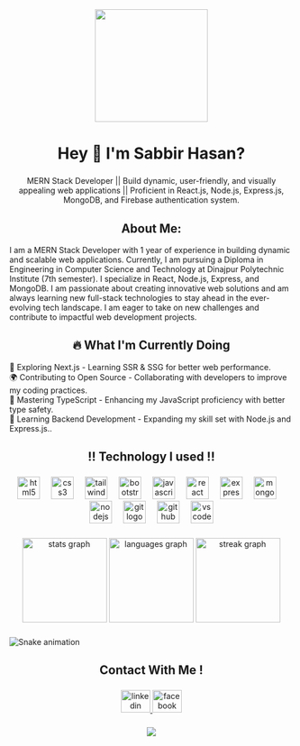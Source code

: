<div align="center">
  <img height="200" src="https://scontent.fdac31-1.fna.fbcdn.net/v/t39.30808-6/484166591_1161834915572322_133288155658081242_n.png?_nc_cat=102&ccb=1-7&_nc_sid=cc71e4&_nc_eui2=AeH1IIu-nyi3CXv_aq2HuZiWWNPxGyA4OsVY0_EbIDg6xc2SO1m8-Et07MqTm6xO7pIJ0HYX2x1HAHLDRRHSLj89&_nc_ohc=UDwF-zyK5zcQ7kNvgGLspfl&_nc_oc=AdiOUQoaooHd4jiy5ddmso0oNrt2aeemtZRMKgDo5wQ5uafUvFvR8jx_d3WO09hQJtg&_nc_zt=23&_nc_ht=scontent.fdac31-1.fna&_nc_gid=AH2Vs3V8KQpUlejzhmcqJay&oh=00_AYGG66d57roUsTTXCDKjzkYQSBidkKDNowB4zi2GWQLMaQ&oe=67D4F0AF"  />
</div>

###

<h1 align="center">Hey 👋 I'm Sabbir Hasan?</h1>

###

<p align="center">MERN Stack Developer || Build dynamic, user-friendly, and visually appealing web applications || Proficient in React.js, Node.js, Express.js, MongoDB, and Firebase authentication system.</p>

###

<h2 align="center">About Me: </h2>
<p>I am a MERN Stack Developer with 1 year of experience in building dynamic and scalable web applications. Currently, I am pursuing a Diploma in Engineering in Computer Science and Technology at Dinajpur Polytechnic Institute (7th semester). I specialize in React, Node.js, Express, and MongoDB. I am passionate about creating innovative web solutions and am always learning new full-stack technologies to stay ahead in the ever-evolving tech landscape. I am eager to take on new challenges and contribute to impactful web development projects.</p>

###

<h2 align="center">🔥 What I'm Currently Doing </h2>
<p align="left">🚀 Exploring Next.js - Learning SSR & SSG for better web performance.<br>🌍 Contributing to Open Source - Collaborating with developers to improve my coding practices.<br>🎯 Mastering TypeScript - Enhancing my JavaScript proficiency with better type safety.<br>📖 Learning Backend Development - Expanding my skill set with Node.js and Express.js..</p>

###

<h2 align="center">!! Technology I used !!</h2>


###

<div align="center">
  <img src="https://cdn.jsdelivr.net/gh/devicons/devicon/icons/html5/html5-original.svg" height="40" alt="html5 logo"  />
  <img width="12" />
  <img src="https://cdn.jsdelivr.net/gh/devicons/devicon/icons/css3/css3-original.svg" height="40" alt="css3 logo"  />
  <img width="12" />
  <img src="https://cdn.jsdelivr.net/gh/devicons/devicon/icons/tailwindcss/tailwindcss-original-wordmark.svg" height="40" alt="tailwindcss logo"  />
  <img width="12" />
  <img src="https://cdn.jsdelivr.net/gh/devicons/devicon/icons/bootstrap/bootstrap-original.svg" height="40" alt="bootstrap logo"  />
  <img width="12" />
  <img src="https://cdn.jsdelivr.net/gh/devicons/devicon/icons/javascript/javascript-original.svg" height="40" alt="javascript logo"  />
  <img width="12" />
  <img src="https://cdn.jsdelivr.net/gh/devicons/devicon/icons/react/react-original.svg" height="40" alt="react logo"  />
  <img width="12" />
  <img src="https://cdn.jsdelivr.net/gh/devicons/devicon/icons/express/express-original.svg" height="40" alt="express logo"  />
  <img width="12" />
  <img src="https://cdn.jsdelivr.net/gh/devicons/devicon/icons/mongodb/mongodb-original.svg" height="40" alt="mongodb logo"  />
  <img width="12" />
  <img src="https://cdn.jsdelivr.net/gh/devicons/devicon/icons/nodejs/nodejs-original.svg" height="40" alt="nodejs logo"  />
  <img width="12" />
  <img src="https://cdn.jsdelivr.net/gh/devicons/devicon/icons/git/git-original.svg" height="40" alt="git logo"  />
  <img width="12" />
  <img src="https://cdn.jsdelivr.net/gh/devicons/devicon/icons/github/github-original.svg" height="40" alt="github logo"  />
  <img width="12" />
  <img src="https://cdn.jsdelivr.net/gh/devicons/devicon/icons/vscode/vscode-original.svg" height="40" alt="vscode logo"  />
</div>

###

<div align="center">
  <img src="https://github-readme-stats.vercel.app/api?username=sabbir6175&hide_title=false&hide_rank=false&show_icons=true&include_all_commits=true&count_private=true&disable_animations=false&theme=dracula&locale=en&hide_border=false&order=1" height="150" alt="stats graph"  />
  <img src="https://github-readme-stats.vercel.app/api/top-langs?username=sabbir6175&locale=en&hide_title=false&layout=compact&card_width=320&langs_count=5&theme=dracula&hide_border=false&order=2" height="150" alt="languages graph"  />
  <img src="https://streak-stats.demolab.com?user=sabbir6175&locale=en&mode=daily&theme=dracula&hide_border=false&border_radius=5&order=3" height="150" alt="streak graph"  />
</div>

###

<img src="https://raw.githubusercontent.com/sabbir6175/sabbir6175/output/snake.svg" alt="Snake animation" />

###

<h2 align="center">Contact With Me !</h2>

###

<div align="center">
  <a href="https://www.linkedin.com/in/sabbir-hasan6175/" target="_blank">
    <img src="https://raw.githubusercontent.com/maurodesouza/profile-readme-generator/master/src/assets/icons/social/linkedin/default.svg" width="52" height="40" alt="linkedin logo"  />
  </a>
  <a href="https://www.facebook.com/sabbirhasan075" target="_blank">
    <img src="https://raw.githubusercontent.com/maurodesouza/profile-readme-generator/master/src/assets/icons/social/facebook/default.svg" width="52" height="40" alt="facebook logo"  />
  </a>
</div>


###

<div align="center">
  <img src="https://profile-counter.glitch.me/sabbir6175/count.svg?"  />
</div>


